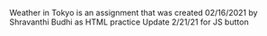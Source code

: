 Weather in Tokyo is an assignment that was created 02/16/2021 by Shravanthi Budhi as HTML practice
Update 2/21/21 for JS button 
